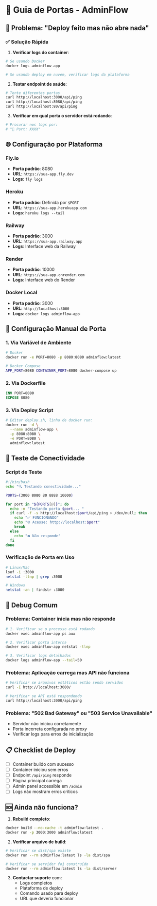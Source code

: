 # 🔌 Guia de Portas - AdminFlow

## 🚨 Problema: "Deploy feito mas não abre nada"

### ✅ Solução Rápida

1. **Verificar logs do container**:

```bash
# Se usando Docker
docker logs adminflow-app

# Se usando deploy em nuvem, verificar logs da plataforma
```

2. **Testar endpoint de saúde**:

```bash
# Tente diferentes portas
curl http://localhost:3000/api/ping
curl http://localhost:8080/api/ping
curl http://localhost:80/api/ping
```

3. **Verificar em qual porta o servidor está rodando**:

```bash
# Procurar nos logs por:
# "🔌 Port: XXXX"
```

## 🌐 Configuração por Plataforma

### Fly.io

- **Porta padrão**: 8080
- **URL**: `https://sua-app.fly.dev`
- **Logs**: `fly logs`

### Heroku

- **Porta padrão**: Definida por `$PORT`
- **URL**: `https://sua-app.herokuapp.com`
- **Logs**: `heroku logs --tail`

### Railway

- **Porta padrão**: 3000
- **URL**: `https://sua-app.railway.app`
- **Logs**: Interface web da Railway

### Render

- **Porta padrão**: 10000
- **URL**: `https://sua-app.onrender.com`
- **Logs**: Interface web do Render

### Docker Local

- **Porta padrão**: 3000
- **URL**: `http://localhost:3000`
- **Logs**: `docker logs adminflow-app`

## 🔧 Configuração Manual de Porta

### 1. Via Variável de Ambiente

```bash
# Docker
docker run -e PORT=8080 -p 8080:8080 adminflow:latest

# Docker Compose
APP_PORT=8080 CONTAINER_PORT=8080 docker-compose up
```

### 2. Via Dockerfile

```dockerfile
ENV PORT=8080
EXPOSE 8080
```

### 3. Via Deploy Script

```bash
# Editar deploy.sh, linha de docker run:
docker run -d \
  --name adminflow-app \
  -p 8080:8080 \
  -e PORT=8080 \
  adminflow:latest
```

## 🧪 Teste de Conectividade

### Script de Teste

```bash
#!/bin/bash
echo "🔍 Testando conectividade..."

PORTS=(3000 8080 80 8888 10000)

for port in "${PORTS[@]}"; do
  echo -n "Testando porta $port... "
  if curl -f -s http://localhost:$port/api/ping > /dev/null; then
    echo "✅ FUNCIONANDO"
    echo "🌐 Acesse: http://localhost:$port"
    break
  else
    echo "❌ Não responde"
  fi
done
```

### Verificação de Porta em Uso

```bash
# Linux/Mac
lsof -i :3000
netstat -tlnp | grep :3000

# Windows
netstat -an | findstr :3000
```

## 🐛 Debug Comum

### Problema: Container inicia mas não responde

```bash
# 1. Verificar se o processo está rodando
docker exec adminflow-app ps aux

# 2. Verificar porta interna
docker exec adminflow-app netstat -tlnp

# 3. Verificar logs detalhados
docker logs adminflow-app --tail=50
```

### Problema: Aplicação carrega mas API não funciona

```bash
# Verificar se arquivos estáticos estão sendo servidos
curl -I http://localhost:3000/

# Verificar se API está respondendo
curl http://localhost:3000/api/ping
```

### Problema: "502 Bad Gateway" ou "503 Service Unavailable"

- Servidor não iniciou corretamente
- Porta incorreta configurada no proxy
- Verificar logs para erros de inicialização

## 📋 Checklist de Deploy

- [ ] Container buildo com sucesso
- [ ] Container iniciou sem erros
- [ ] Endpoint `/api/ping` responde
- [ ] Página principal carrega
- [ ] Admin panel accessible em `/admin`
- [ ] Logs não mostram erros críticos

## 🆘 Ainda não funciona?

1. **Rebuild completo**:

```bash
docker build --no-cache -t adminflow:latest .
docker run -p 3000:3000 adminflow:latest
```

2. **Verificar arquivo de build**:

```bash
# Verificar se dist/spa existe
docker run --rm adminflow:latest ls -la dist/spa

# Verificar se servidor foi construído
docker run --rm adminflow:latest ls -la dist/server
```

3. **Contactar suporte** com:
   - Logs completos
   - Plataforma de deploy
   - Comando usado para deploy
   - URL que deveria funcionar
